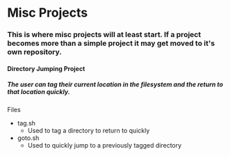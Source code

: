 # Misc Projects
### This is where misc projects will at least start. If a project becomes more than a simple project it may get moved to it's own repository.

#### Directory Jumping Project
##### The user can tag their current location in the filesystem and the return to that location quickly.
Files
* tag.sh
  * Used to tag a directory to return to quickly
* goto.sh
  * Used to quickly jump to a previously tagged directory